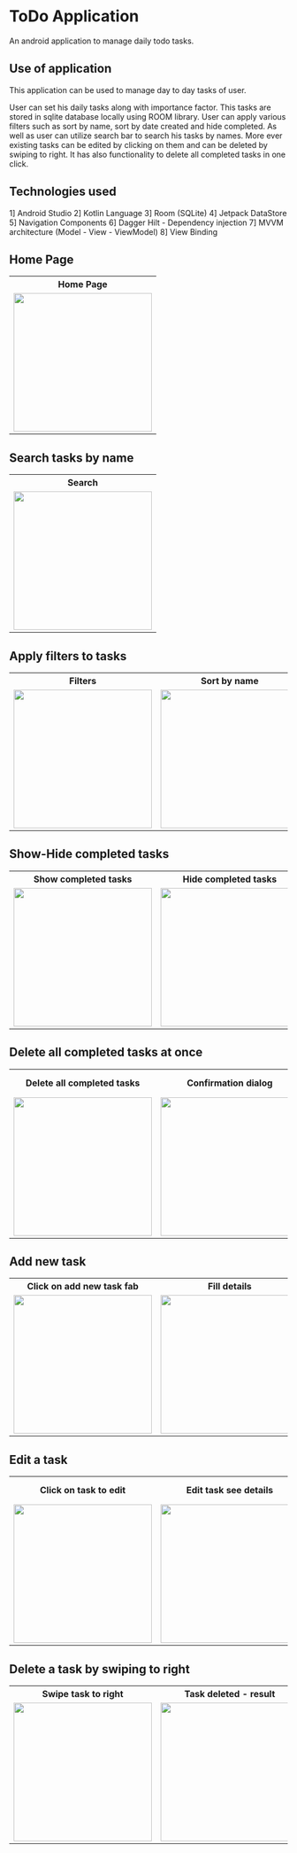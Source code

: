 # ToDo Application
An android application to manage daily todo tasks.

## Use of application
This application can be used to manage day to day tasks of user.

User can set his daily tasks along with importance factor. This tasks are stored in sqlite database locally using ROOM library. User can apply various filters such as sort by name, sort by date created and hide completed. As well as user can utilize search bar to search his tasks by names. More ever existing tasks can be edited by clicking on them and can be deleted by swiping to right. It has also functionality to delete all completed tasks in one click.

## Technologies used
1] Android Studio
2] Kotlin Language
3] Room (SQLite)
4] Jetpack DataStore 
5] Navigation Components
6] Dagger Hilt - Dependency injection
7] MVVM architecture (Model - View - ViewModel)
8] View Binding


## Home Page
<table>
  <tr>
    <th>Home Page</th>
  </tr>
  <tr>
	<td> <img src="https://github.com/vinodpatildev/todo-list/blob/master/screenshots%20of%20app/1_home.jpg" width="250" /> </td>
  </tr>
</table>

## Search tasks by name
<table>
  <tr>
    <th>Search</th>
  </tr>
  <tr>
	<td> <img src="https://github.com/vinodpatildev/todo-list/blob/master/screenshots%20of%20app/2_search_by_name.jpg" width="250" /> </td>
  </tr>
</table>

## Apply filters to tasks
<table>
  <tr>
	<th>Filters</th>
	<th>Sort by name</th>
	<th>Sort by date created</th>
	
  </tr>
  <tr>
	<td> <img src="https://github.com/vinodpatildev/todo-list/blob/master/screenshots%20of%20app/3_sort_by_name_by_date_created.jpg" width="250" /> </td>
	<td> <img src="https://github.com/vinodpatildev/todo-list/blob/master/screenshots%20of%20app/4_sort_by_name_result.jpg" width="250" /> </td>
	<td> <img src="https://github.com/vinodpatildev/todo-list/blob/master/screenshots%20of%20app/5_sort_by_date_created_result.jpg" width="250" /> </td>
  </tr>
</table>

## Show-Hide completed tasks
<table>
  <tr>
	<th>Show completed tasks</th>
	<th>Hide completed tasks</th>	
  </tr>
  <tr>
	<td> <img src="https://github.com/vinodpatildev/todo-list/blob/master/screenshots%20of%20app/6_show_completed_tasks.jpg" width="250" /> </td>
	<td> <img src="https://github.com/vinodpatildev/todo-list/blob/master/screenshots%20of%20app/7_hide_completed_tasks.jpg" width="250" /> </td>
  </tr>
</table>

## Delete all completed tasks at once
<table>
  <tr>
	<th>Delete all completed tasks</th>
	<th>Confirmation dialog</th>
	<th>Delete all completed tasks - result</th>
	
  </tr>
  <tr>
	<td> <img src="https://github.com/vinodpatildev/todo-list/blob/master/screenshots%20of%20app/8_delete_all_completed_tasks.jpg" width="250" /> </td>
	<td> <img src="https://github.com/vinodpatildev/todo-list/blob/master/screenshots%20of%20app/9_delete_all_completed_tasks_confirmation_dialog.jpg" width="250" /> </td>
	<td> <img src="https://github.com/vinodpatildev/todo-list/blob/master/screenshots%20of%20app/10_delete_all_completed_tasks_result.jpg" width="250" /> </td>
  </tr>
</table>

## Add new task
<table>
  <tr>
	<th>Click on add new task fab</th>
	<th>Fill details</th>
	<th>New task added - result</th>
	
  </tr>
  <tr>
	<td> <img src="https://github.com/vinodpatildev/todo-list/blob/master/screenshots%20of%20app/11_add_new_task.jpg" width="250" /> </td>
	<td> <img src="https://github.com/vinodpatildev/todo-list/blob/master/screenshots%20of%20app/12_add_new_task_details.jpg" width="250" /> </td>
	<td> <img src="https://github.com/vinodpatildev/todo-list/blob/master/screenshots%20of%20app/13_add_new_task_added.jpg" width="250" /> </td>
  </tr>
</table>

## Edit a task
<table>
  <tr>
	<th>Click on task to edit</th>
	<th>Edit task see details</th>
	<th>Change task details and click fab </th>
	<th>Task edited - result</th>	
  </tr>
  <tr>
	<td> <img src="https://github.com/vinodpatildev/todo-list/blob/master/screenshots%20of%20app/14_edit_task.jpg" width="250" /> </td>
	<td> <img src="https://github.com/vinodpatildev/todo-list/blob/master/screenshots%20of%20app/15_edit_task_details.jpg" width="250" /> </td>
	<td> <img src="https://github.com/vinodpatildev/todo-list/blob/master/screenshots%20of%20app/16_edit_task_change_details.jpg" width="250" /> </td>
	<td> <img src="https://github.com/vinodpatildev/todo-list/blob/master/screenshots%20of%20app/17_edit_task_updated.jpg" width="250" /> </td>
  </tr>
</table>

## Delete a task by swiping to right
<table>
  <tr>
	<th>Swipe task to right</th>
	<th>Task deleted - result</th>
  </tr>
  <tr>
	<td> <img src="https://github.com/vinodpatildev/todo-list/blob/master/screenshots%20of%20app/18_swipe_right_to_delete_task.jpg" width="250" /> </td>
	<td> <img src="https://github.com/vinodpatildev/todo-list/blob/master/screenshots%20of%20app/19_swipe_right_to_delete_task_deleted.jpg" width="250" /> </td>
  </tr>
</table>



